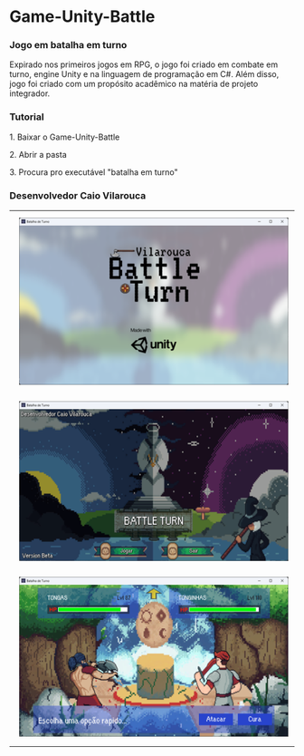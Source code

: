 # Game-Unity-Battle
<h3><strong>Jogo em batalha em turno</strong></h3>

<p>Expirado nos primeiros jogos em RPG, o jogo foi criado em combate em turno, engine Unity e na linguagem de programação em C#. Além disso, jogo foi criado com um propósito acadêmico na matéria de projeto integrador.</p>
<h3><strong>Tutorial</strong></h3>
<p>1. Baixar o Game-Unity-Battle</p>
<p>2. Abrir a pasta</p>
<p>3. Procura pro executável "batalha em turno"</p>

<h3><strong>Desenvolvedor Caio Vilarouca<strong></h3>

<table>
  <tr>
    <td>
      <img alt="Incio" height="100%" style="margin: 10px" src="https://github.com/CaioVilarouca/Game-Unity-Battle/blob/main/Cenas%20Img/Logo.png"/> 
    <td>
  </tr>
  <tr>
     <td>
      <img alt="Incio" height="100%" style="margin: 10px" src="https://github.com/CaioVilarouca/Game-Unity-Battle/blob/main/Cenas%20Img/Menu.png"/> 
    <td>
  </tr>
  <tr>
    <td>
      <img alt="Incio" height="100%" style="margin: 10px" src="https://github.com/CaioVilarouca/Game-Unity-Battle/blob/main/Cenas%20Img/Battle.png"/> 
    <td>
  </tr>
</table>
